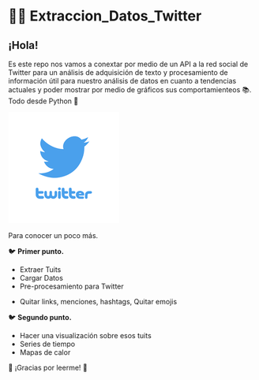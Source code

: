 # 🕵️‍♂️  Extraccion_Datos_Twitter

## ¡Hola!
Es este repo nos vamos a conextar por medio de un API a la red social de Twitter para un análisis de adquisición de texto y procesamiento de información útil para nuestro análisis de datos en cuanto a tendencias actuales y poder mostrar por medio de gráficos sus comportamienteos 📚. Todo desde Python 🐍


![Resultados](/Twitter.png)


Para conocer un poco más.

🐦 **Primer punto.**

* Extraer Tuits
*  Cargar Datos 
* Pre-procesamiento para Twitter
 - Quitar links, menciones, hashtags, Quitar emojis



 
 🐦 **Segundo punto.**
 
* Hacer una visualización sobre esos tuits
*  Series de tiempo
*  Mapas de calor
 
 
 

🦉 ¡Gracias por leerme!  🦉
